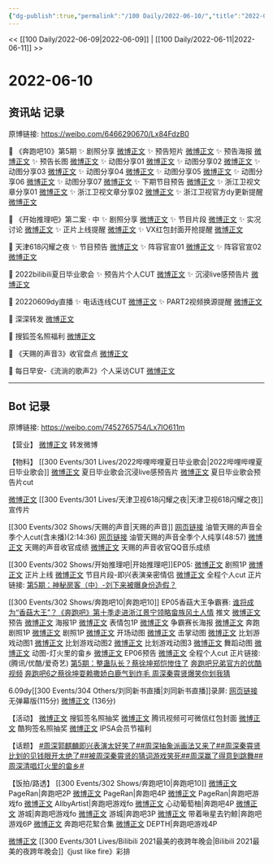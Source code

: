 ```yaml
---
{"dg-publish":true,"permalink":"/100 Daily/2022-06-10/","title":"2022-06-10","created":"2022-12-04T23:02:30.000+08:00","updated":"2023-04-11T14:46:34.062+08:00"}
---
```



<< [[100 Daily/2022-06-09\|2022-06-09]] | [[100 Daily/2022-06-11\|2022-06-11]] >>

# 2022-06-10

## 资讯站 记录

原博链接: https://weibo.com/6466290670/Lx84FdzB0

💫 《奔跑吧10》第5期
✨ 剧照分享 [微博正文](https://m.weibo.cn/6466290670/4778845192063901)
✨ 预告短片 [微博正文](https://m.weibo.cn/6466290670/4778766964886459)
✨ 预告海报 [微博正文](https://m.weibo.cn/6466290670/4778751190108091)
✨ 预告长图 [微博正文](https://m.weibo.cn/6466290670/4778778582583756)
✨ 动图分享01 [微博正文](https://m.weibo.cn/6466290670/4778935059486393)
✨ 动图分享02 [微博正文](https://m.weibo.cn/6466290670/4778933696594893)
✨ 动图分享03 [微博正文](https://m.weibo.cn/6466290670/4778923420551801)
✨ 动图分享04 [微博正文](https://m.weibo.cn/6466290670/4778923268774858)
✨ 动图分享05 [微博正文](https://m.weibo.cn/6466290670/4778923047520422)
✨ 动图分享06 [微博正文](https://m.weibo.cn/6466290670/4778770114806251)
✨ 动图分享07 [微博正文](https://m.weibo.cn/6466290670/4778766884931293)
✨ 下期节目预告 [微博正文](https://m.weibo.cn/6466290670/4778943661483744)
✨ 浙江卫视文章分享01 [微博正文](https://m.weibo.cn/6466290670/4778842047122456)
✨ 浙江卫视文章分享02 [微博正文](https://m.weibo.cn/6466290670/4778838523381922)
✨ 浙江卫视官方dy更新提醒 [微博正文](https://m.weibo.cn/6466290670/4778925232494520)

💫 《开始推理吧》第二案 · 中
✨ 剧照分享 [微博正文](https://m.weibo.cn/6466290670/4778797122195649)
✨ 节目片段 [微博正文](https://m.weibo.cn/6466290670/4778872840915420)
✨ 实况讨论 [微博正文](https://m.weibo.cn/6466290670/4778857745619489)
✨ 正片上线提醒 [微博正文](https://m.weibo.cn/6466290670/4778874518899214)
✨ VX红包封面开抢提醒 [微博正文](https://m.weibo.cn/6466290670/4778779011190513)

💫 天津618闪耀之夜
✨ 节目预告 [微博正文](https://m.weibo.cn/6466290670/4778781108077589)
✨ 阵容官宣01 [微博正文](https://m.weibo.cn/6466290670/4778743475734142)
✨ 阵容官宣02 [微博正文](https://m.weibo.cn/6466290670/4778736337028367)

💫 2022bilibili夏日毕业歌会
✨ 预告片个人CUT [微博正文](https://m.weibo.cn/6466290670/4778758911033953)
✨ 沉浸live感预告片 [微博正文](https://m.weibo.cn/6466290670/4778745016093541)

💫 20220609dy直播
✨ 电话连线CUT [微博正文](https://m.weibo.cn/6466290670/4778755434220571)
✨ PART2视频换源提醒 [微博正文](https://m.weibo.cn/6466290670/4778947990526899)

💫 深深转发 [微博正文](https://m.weibo.cn/6466290670/4778895192362852)

💫 搜狐签名照福利 [微博正文](https://m.weibo.cn/6466290670/4778887802785212)

💫 《天赐的声音3》收官盘点 [微博正文](https://m.weibo.cn/6466290670/4778836464764821)

💫 每日早安-《流淌的歌声2》个人采访CUT
[微博正文](https://m.weibo.cn/6466290670/4778727646695525)

---
## Bot 记录

原博链接: https://weibo.com/7452765754/Lx7IO611m

【营业】
[微博正文](https://m.weibo.cn/1736988591/4778888876524760) 转发微博

【物料】
[[300 Events/301 Lives/2022哔哩哔哩夏日毕业歌会\|2022哔哩哔哩夏日毕业歌会]]
[微博正文](https://m.weibo.cn/6744306402/4778743099555855) 夏日毕业歌会沉浸live感预告片
[微博正文](https://m.weibo.cn/6466290670/4778758911033953) 夏日毕业歌会预告片cut

[微博正文](https://m.weibo.cn/1905859287/4778735553742467) [[300 Events/301 Lives/天津卫视618闪耀之夜\|天津卫视618闪耀之夜]]宣传片

[[300 Events/302 Shows/天赐的声音\|天赐的声音]]
[网页链接](https://weibo.cn/sinaurl?u=https%3A%2F%2Fm.youtube.com%2Fwatch%3Fv%3DjYQeZQarGPM) 油管天赐的声音全季个人cut(含未播)(2:14:36)
[网页链接](https://weibo.cn/sinaurl?u=https%3A%2F%2Fm.youtube.com%2Fwatch%3Fv%3DxE-4SPNkeGg) 油管天赐的声音全季个人纯享(48:57)
[微博正文](https://m.weibo.cn/1315706994/4778833381427572) 天赐的声音收官成绩
[微博正文](https://m.weibo.cn/2169129705/4778873960794954) 天赐的声音收官QQ音乐成绩

[[300 Events/302 Shows/开始推理吧\|开始推理吧]]EP05:
[微博正文](https://m.weibo.cn/2162247381/4778782144334765) 剧照1P
[微博正文](https://m.weibo.cn/2162247381/4778868801799656) 正片上线
[微博正文](https://m.weibo.cn/2162247381/4778870131396172) 节目片段-即兴表演亲密情侣
[微博正文](https://m.weibo.cn/1371117067/4778888599702427) 全程个人cut
正片链接:
[第5期：神秘房客（中）-刘下来被曝身份造假？](https://weibo.cn/sinaurl?u=http%3A%2F%2Fv.qq.com%2Fx%2Fcover%2Fmzc00200z9frdhp%2Fo0043o5ouxc.html)

[[300 Events/302 Shows/奔跑吧10\|奔跑吧10]] EP05香菇大王争霸赛:
[谁将成为“香菇大王”？《奔跑吧》第十季走进浙江景宁领略畲族风土人情](https://weibo.cn/sinaurl?u=https%3A%2F%2Fmp.weixin.qq.com%2Fs%2FkYXnVlsne7HspD8jAXTGKw) 推文
[微博正文](https://m.weibo.cn/5242381821/4778758199052544) 预告
[微博正文](https://m.weibo.cn/5242381821/4778750653236659) 海报1P
[微博正文](https://m.weibo.cn/5242381821/4778767186134593) 表情包1P
[微博正文](https://m.weibo.cn/5242381821/4778773293563995) 争霸赛长海报
[微博正文](https://m.weibo.cn/5242381821/4778841278515970) 奔跑剧照1P
[微博正文](https://m.weibo.cn/5876797510/4778826255045229) 剧照1P
[微博正文](https://m.weibo.cn/5242381821/4778760706983300) 开场动图
[微博正文](https://m.weibo.cn/5242381821/4778916411342939) 击掌动图
[微博正文](https://m.weibo.cn/5242381821/4778921512144201) 比划游戏动图1
[微博正文](https://m.weibo.cn/5242381821/4778921717143531) 比划游戏动图2
[微博正文](https://m.weibo.cn/5242381821/4778921969845003) 比划游戏动图3
[微博正文](https://m.weibo.cn/5242381821/4778926088389228) 舞蹈动图
[微博正文](https://m.weibo.cn/5242381821/4778928843790057) 动图-灯火里的畲乡
[微博正文](https://m.weibo.cn/5242381821/4778941145683971) EP06预告
[微博正文](https://m.weibo.cn/1591169702/4778938280969734) 全程个人cut
正片链接:(腾讯/优酷/爱奇艺)
[第5期：整蛊队长？蔡徐坤郑恺惨住了](https://weibo.cn/sinaurl?u=http%3A%2F%2Fv.qq.com%2Fx%2Fcover%2Fmzc00200ewgmixo%2Fh0043qketof.html)
[奔跑吧兄弟官方的优酷视频](https://weibo.cn/sinaurl?u=https%3A%2F%2Fm.youku.com%2Falipay_video%2Fid_XNTg2OTY0MjkxNg%3D%3D.html%3Fspm%3Da2hww.12518357.drawer2.dzj1_1)
[奔跑吧6之蔡徐坤耍赖撒娇白鹿气到炸毛 周深秦霄贤爆笑你划我猜](https://weibo.cn/sinaurl?u=https%3A%2F%2Fm.iqiyi.com%2Fv_1ssh10zee8c.html)

6.09dy[[300 Events/304 Others/刘同新书直播\|刘同新书直播]]录屏:
[网页链接](https://weibo.cn/sinaurl?u=https%3A%2F%2Fm.bilibili.com%2Fvideo%2FBV1hv4y137FN) 无弹幕版(115分)
[微博正文](https://m.weibo.cn/1371117067/4778759611221554) (136分)

【活动】
[微博正文](https://m.weibo.cn/3256651197/4778856348651376) 搜狐签名照抽奖
[微博正文](https://m.weibo.cn/2591595652/4778773289108916) 腾讯视频可可微信红包封面
[微博正文](https://m.weibo.cn/1665103091/4778916474260761) 酷狗签名照抽奖
[微博正文](https://m.weibo.cn/1851789841/4778823537393892) IPSA会员节福利

【话题】
[#周深郭麒麟即兴表演太好笑了#](https://s.weibo.com/weibo?q=%23%E5%91%A8%E6%B7%B1%E9%83%AD%E9%BA%92%E9%BA%9F%E5%8D%B3%E5%85%B4%E8%A1%A8%E6%BC%94%E5%A4%AA%E5%A5%BD%E7%AC%91%E4%BA%86%23)[#周深抽象派画法又来了#](https://s.weibo.com/weibo?q=%23%E5%91%A8%E6%B7%B1%E6%8A%BD%E8%B1%A1%E6%B4%BE%E7%94%BB%E6%B3%95%E5%8F%88%E6%9D%A5%E4%BA%86%23)[#周深秦霄贤比划的见钱眼开太绝了#](https://s.weibo.com/weibo?q=%23%E5%91%A8%E6%B7%B1%E7%A7%A6%E9%9C%84%E8%B4%A4%E6%AF%94%E5%88%92%E7%9A%84%E8%A7%81%E9%92%B1%E7%9C%BC%E5%BC%80%E5%A4%AA%E7%BB%9D%E4%BA%86%23)[#被周深秦霄贤的猜词游戏笑死#](https://s.weibo.com/weibo?q=%23%E8%A2%AB%E5%91%A8%E6%B7%B1%E7%A7%A6%E9%9C%84%E8%B4%A4%E7%9A%84%E7%8C%9C%E8%AF%8D%E6%B8%B8%E6%88%8F%E7%AC%91%E6%AD%BB%23)[#周深赢了得意到跳舞#](https://s.weibo.com/weibo?q=%23%E5%91%A8%E6%B7%B1%E8%B5%A2%E4%BA%86%E5%BE%97%E6%84%8F%E5%88%B0%E8%B7%B3%E8%88%9E%23)[#周深清唱灯火里的畲乡#](https://s.weibo.com/weibo?q=%23%E5%91%A8%E6%B7%B1%E6%B8%85%E5%94%B1%E7%81%AF%E7%81%AB%E9%87%8C%E7%9A%84%E7%95%B2%E4%B9%A1%23)

【饭拍/路透】
[[300 Events/302 Shows/奔跑吧10\|奔跑吧10]]
[微博正文](https://m.weibo.cn/7633014126/4778800758653171) PageRan|奔跑吧2P
[微博正文](https://m.weibo.cn/7633014126/4778803539215328) PageRan|奔跑吧4P
[微博正文](https://m.weibo.cn/7633014126/4778924422989048) PageRan|奔跑吧游戏fo
[微博正文](https://m.weibo.cn/6873250805/4778923114889497) AllbyArtist|奔跑吧游戏fo
[微博正文](https://m.weibo.cn/7568338314/4778774393258898) 心动葡萄柚|奔跑吧4P
[微博正文](https://m.weibo.cn/1801743981/4778907729401086) 游城|奔跑吧游戏fo
[微博正文](https://m.weibo.cn/1801743981/4778908472576172) 游城|奔跑吧3P
[微博正文](https://m.weibo.cn/3246571812/4778924862610866) 带着啾星去钓鲸|奔跑吧游戏6P
[微博正文](https://m.weibo.cn/7495641082/4778947026620547) 奔跑吧花絮合集
[微博正文](https://m.weibo.cn/2975204920/4778949311725798) DEPTH|奔跑吧游戏4P

[微博正文](https://m.weibo.cn/6041830261/4778685464314001) [[300 Events/301 Lives/Bilibili 2021最美的夜跨年晚会\|Bilibili 2021最美的夜跨年晚会]]《just like fire》彩排
